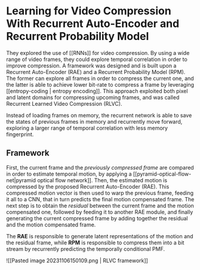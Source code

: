 # Learning for Video Compression With Recurrent Auto-Encoder and Recurrent Probability Model

They explored the use of [[RNNs]] for video compression. By using a wide range of video frames, they could explore temporal correlation in order to improve compression. A framework was designed and is built upon a Recurrent Auto-Encoder (RAE) and a Recurrent Probability Model (RPM). The former can explore all frames in order to compress the current one, and the latter is able to achieve lower bit-rate to compress a frame by leveraging [[entropy-coding | entropy encoding]]. This approach exploited both pixel and latent domains for compressing upcoming frames, and was called Recurrent Learned Video Compression (RLVC).

Instead of loading frames on memory, the recurrent network is able to save the states of previous frames in memory and recurrently move forward, exploring a larger range of temporal correlation with less memory fingerprint.

## Framework

First, the current frame and the *previously compressed frame* are compared in order to estimate temporal motion, by applying a [[pyramid-optical-flow-net|pyramid optical flow network]]. Then, the estimated motion is compressed by the proposed Recurrent Auto-Encoder (RAE). This compressed motion vector is then used to warp the previous frame, feeding it all to a CNN, that in turn predicts the final motion compensated frame. The next step is to obtain the *residual* between the current frame and the motion compensated one, followed by feeding it to another RAE module, and finally generating the current compressed frame by adding together the residual and the motion compensated frame.

The **RAE** is responsible to generate latent representations of the motion and the residual frame, while **RPM** is responsible to compress them into a bit stream by recurrently predicting the temporally conditional PMF.

![[Pasted image 20231106150109.png | RLVC framework]]

